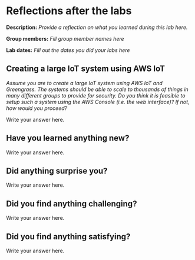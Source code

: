 # Reflections after the labs

**Description:** _Provide a reflection on what you learned during this lab here._

**Group members:** _Fill group member names here_

**Lab dates:** _Fill out the dates you did your labs here_


## Creating a large IoT system using AWS IoT

_Assume you are to create a large IoT system using AWS IoT and Greengrass. The systems should be able to scale to thousands of things in many different groups to provide for security. Do you think it is feasible to setup such a system using the AWS Console (i.e. the web interface)? If not, how would you proceed?_

Write your answer here. 

## Have you learned anything new?

Write your answer here. 

## Did anything surprise you?

Write your answer here. 

## Did you find anything challenging?

Write your answer here. 

## Did you find anything satisfying?

Write your answer here. 

